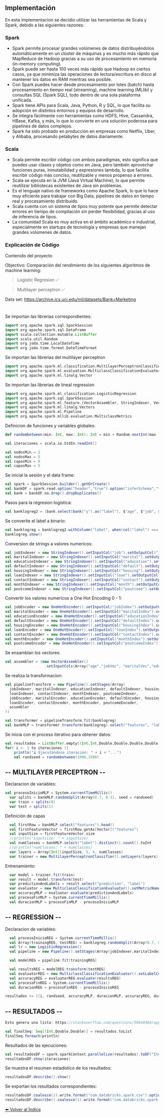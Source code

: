 ## Implementación
En esta implementacion se decidio utilizar las herramientas de Scala y Spark, debido a las siguientes razones:
### Spark
* Spark permite procesar grandes volúmenes de datos distribuyéndolos automáticamente en un clúster de máquinas y es mucho más rápido que MapReduce de Hadoop gracias a su uso de procesamiento en memoria (in-memory computing).
* Spark puede ser hasta 100 veces más rápido que Hadoop en ciertos casos, ya que minimiza las operaciones de lectura/escritura en disco al mantener los datos en RAM mientras sea posible.
* Con Spark puedes hacer desde procesamiento por lotes (batch) hasta procesamiento en tiempo real (streaming), machine learning (MLlib) y consultas SQL (Spark SQL), todo dentro de una sola plataforma unificada.
* Spark tiene APIs para Scala, Java, Python, R y SQL, lo que facilita su adopción en distintos entornos y equipos de desarrollo.
* Se integra fácilmente con herramientas como HDFS, Hive, Cassandra, HBase, Kafka, y más, lo que lo convierte en una solución poderosa para pipelines de datos complejos.
* Spark ha sido probado en producción en empresas como Netflix, Uber, y Alibaba, procesando petabytes de datos diariamente.

### Scala
* Scala permite escribir código con ambos paradigmas, esto significa que puedes usar clases y objetos como en Java, pero también aprovechar funciones puras, inmutabilidad y expresiones lambda, lo que facilita escribir código más conciso, reutilizable y menos propenso a errores.
* Scala se ejecuta en la JVM (Java Virtual Machine), lo que permite reutilizar bibliotecas existentes de Java sin problemas.
* Es el lenguaje nativo de frameworks como Apache Spark, lo que lo hace muy eficiente para trabajar con Big Data, pipelines de datos en tiempo real y procesamiento distribuido.
* Scala cuenta con un sistema de tipos muy potente que permite detectar errores en tiempo de compilación sin perder flexibilidad, gracias al uso de inferencia de tipos.
* La comunidad Scala es muy activa en el ámbito académico e industrial, especialmente en startups de tecnología y empresas que manejan grandes volúmenes de datos.

### Explicación de Código
Contenido del proyecto

Objectivo: Comparación del rendimiento de los siguientes algoritmos de machine learning:
> Logistic Regresion ✅

> Multilayer perceptron ✅

Data set: https://archive.ics.uci.edu/ml/datasets/Bank+Marketing

#
Se importan las librerias correspondientes:

```scala
import org.apache.spark.sql.SparkSession
import org.apache.spark.sql.DataFrame
import scala.collection.mutable.ListBuffer
import scala.util.Random
import org.joda.time.LocalDateTime
import org.joda.time.format.DateTimeFormat 
```
Se importan las librerias del multilayer perceptron
```scala
import org.apache.spark.ml.classification.MultilayerPerceptronClassifier
import org.apache.spark.ml.evaluation.MulticlassClassificationEvaluator
import org.apache.spark.ml.linalg.Vector
```

Se importan las librerias de lineal regression
```scala
import org.apache.spark.ml.classification.LogisticRegression
import org.apache.spark.sql.SparkSession
import org.apache.spark.ml.feature.{VectorAssembler, StringIndexer, VectorIndexer, OneHotEncoder}
import org.apache.spark.ml.linalg.Vectors
import org.apache.spark.ml.Pipeline
import org.apache.spark.mllib.evaluation.MulticlassMetrics
```

Definicion de funciones y variables globales:
```scala
def randombetween(min: Int, max: Int): Int = min + Random.nextInt(max - min)

val iteraciones = scala.io.StdIn.readInt()

val nodosMin = 2
val nodosMax = 5
val capasMin = 0
val capasMax = 5
```

Se inicial la sesión y el data frame:
```scala
val spark = SparkSession.builder().getOrCreate()
val bankDF = spark.read.option("header","true").option("inferSchema","true").option("delimiter", ";").csv("bank-full.csv")
val bank = bankDF.na.drop().dropDuplicates()
```

Pasos para la regresion logistica:
```scala
val banklogreg2 = (bank.select(bank("y").as("label"), $"age", $"job", $"marital", $"education", $"default", $"balance", $"housing", $"loan", $"contact", $"day", $"month", $"duration", $"campaign", $"pdays", $"previous",$"poutcome"))
```
Se converite el label a binario:
```scala
val banklogreg = banklogreg2.withColumn("label", when(col("label") === "yes", 1).otherwise(0))
banklogreg.show()
```

Conversion de strings a valores numericos:
```scala
val jobIndexer = new StringIndexer().setInputCol("job").setOutputCol("jobIndex")
val maritalIndexer = new StringIndexer().setInputCol("marital").setOutputCol("maritalIndex")
val educationIndexer = new StringIndexer().setInputCol("education").setOutputCol("educationIndex")
val defaultIndexer = new StringIndexer().setInputCol("default").setOutputCol("defaultIndex")
val housingIndexer = new StringIndexer().setInputCol("housing").setOutputCol("housingIndex")
val loanIndexer = new StringIndexer().setInputCol("loan").setOutputCol("loanIndex")
val contactIndexer = new StringIndexer().setInputCol("contact").setOutputCol("contactIndex")
val monthIndexer = new StringIndexer().setInputCol("month").setOutputCol("monthIndex")
val poutcomeIndexer = new StringIndexer().setInputCol("poutcome").setOutputCol("poutcomeIndex")
```

Convertir los valores numericos a One Hot Encoding 0 - 1:
```scala
val jobEncoder = new OneHotEncoder().setInputCol("jobIndex").setOutputCol("jobVec")
val maritalEncoder = new OneHotEncoder().setInputCol("maritalIndex").setOutputCol("maritalVec")
val educationEncoder = new OneHotEncoder().setInputCol("educationIndex").setOutputCol("educationVec")
val defaultEncoder = new OneHotEncoder().setInputCol("defaultIndex").setOutputCol("defaultVec")
val housingEncoder = new OneHotEncoder().setInputCol("housingIndex").setOutputCol("housingVec")
val loanEncoder = new OneHotEncoder().setInputCol("loanIndex").setOutputCol("loanVec")
val contactEncoder = new OneHotEncoder().setInputCol("contactIndex").setOutputCol("contactVec")
val monthEncoder = new OneHotEncoder().setInputCol("monthIndex").setOutputCol("monthVec")
val poutcomeEncoder = new OneHotEncoder().setInputCol("poutcomeIndex").setOutputCol("poutcomeVec")
```
Se ensamblan los vectores:
```scala
val assembler = (new VectorAssembler()
                  .setInputCols(Array("age","jobVec", "maritalVec","educationVec","defaultVec","balance","housingVec","loanVec","contactVec","day","monthVec","duration","campaign","pdays","previous","poutcomeVec")).setOutputCol("features"))
```
Se realiza la transformacion:
```scala
val pipelineTransform = new Pipeline().setStages(Array(
  jobIndexer, maritalIndexer, educationIndexer, defaultIndexer, housingIndexer,
  loanIndexer, contactIndexer, monthIndexer, poutcomeIndexer,
  jobEncoder, maritalEncoder, educationEncoder, defaultEncoder, housingEncoder,
  loanEncoder, contactEncoder, monthEncoder, poutcomeEncoder,
  assembler
))

val transformer = pipelineTransform.fit(banklogreg)
val bankMLP = transformer.transform(banklogreg).select("features", "label")
```

Se inicia con el proceso iterativo para obtener datos:
```scala
val resultados = ListBuffer.empty[(Int,Int,Double,Double,Double,Double)]
for( i <- 1 to iteraciones ){
    println("⌛️ Ejecutandose iteración: " + i + "...")
    val randseed = randombetween(1000,1500)
```
## -- MULTILAYER PERCEPTRON -- 
Declaracion de variables:
```scala
val procesoInicioMLP = System.currentTimeMillis()
  var splits = bankMLP.randomSplit(Array(0.7, 0.3), seed = randseed)
  var train = splits(0)
  var test = splits(1)
```
Definición de capas
```scala
  val firstRow = bankMLP.select("features").head()
  val firstFeatureVector = firstRow.getAs[Vector]("features")
  val inputSize = firstFeatureVector.size
  //println("inputsize: " + inputSize)
  val numClasses = bankMLP.select("label").distinct().count().toInt
  //println("numClasses: " + numClasses)
  var layers = Array[Int](inputSize, 5, 4, numClasses)
  var trainer = new MultilayerPerceptronClassifier().setLayers(layers).setBlockSize(128).setSeed(randseed).setMaxIter(100)
```
Entrenamiento:
```scala
  var model = trainer.fit(train)
  var result = model.transform(test)
  var predictionAndLabels = result.select("prediction", "label")
  var evaluator = new MulticlassClassificationEvaluator().setMetricName("accuracy")
  var accuracyMLP = evaluator.evaluate(predictionAndLabels)
  val procesoFinMLP = System.currentTimeMillis()
  val duracionMLP = procesoFinMLP - procesoInicioMLP
```

## -- REGRESSION -- 
Declaracion de variables:
```scala
  val procesoInicioREG = System.currentTimeMillis()
  val Array(trainingREG, testREG) = banklogreg.randomSplit(Array(0.7, 0.3), seed = randseed)
  val lr = new LogisticRegression()
  val pipeline = new Pipeline().setStages(Array(jobIndexer,maritalIndexer,educationIndexer,defaultIndexer,housingIndexer,loanIndexer,contactIndexer,monthIndexer,poutcomeIndexer,jobEncoder,maritalEncoder,educationEncoder,defaultEncoder,housingEncoder,loanEncoder,contactEncoder,monthEncoder,poutcomeEncoder,assembler,lr))

  val modelREG = pipeline.fit(trainingREG)

  val resultsREG = modelREG.transform(testREG)
  val evaluatorREG = new MulticlassClassificationEvaluator().setLabelCol("label").setPredictionCol("prediction").setMetricName("accuracy")
  val accuracyREG = evaluatorREG.evaluate(resultsREG)
  val procesoFinREG = System.currentTimeMillis()
  val duracionREG = procesoFinREG - procesoInicioREG

resultados += ((i, randseed, accuracyMLP, duracionMLP, accuracyREG, duracionREG))
```
## -- RESULTADOS -- 
```scala
Esto genera una lista: https://stackoverflow.com/questions/59644404/appending-rows-to-a-dataframe

val finalSeq: Seq[(Int,Double,Double)] = resultados.toList
finalSeq.foreach(println)
```
Resultados de las ejecuciones:
```scala
val resultadosDF = spark.sparkContext.parallelize(resultados).toDF("Iteracion","Semilla","MLP Accuracy","MLP Duracion (ms)","LR Accuracy", "LR Duracion (ms)")
resultadosDF.show(iteraciones)
```

Se muestra el resumen estadístico de los resultados:
```scala
resultadosDF.describe().show()
```

Se exportan los resultados correspondientes:
```scala
resultadosDF.coalesce(1).write.format("com.databricks.spark.csv").option("header", "true").option("encoding","UTF-8").mode("overwrite").save("resultados-iteraciones")
resultadosDF.describe().coalesce(1).write.format("com.databricks.spark.csv").option("header", "true").option("encoding","UTF-8").mode("overwrite").save("resultados-describe")
```

[⬅️ Volver al Índice](./indice.md)